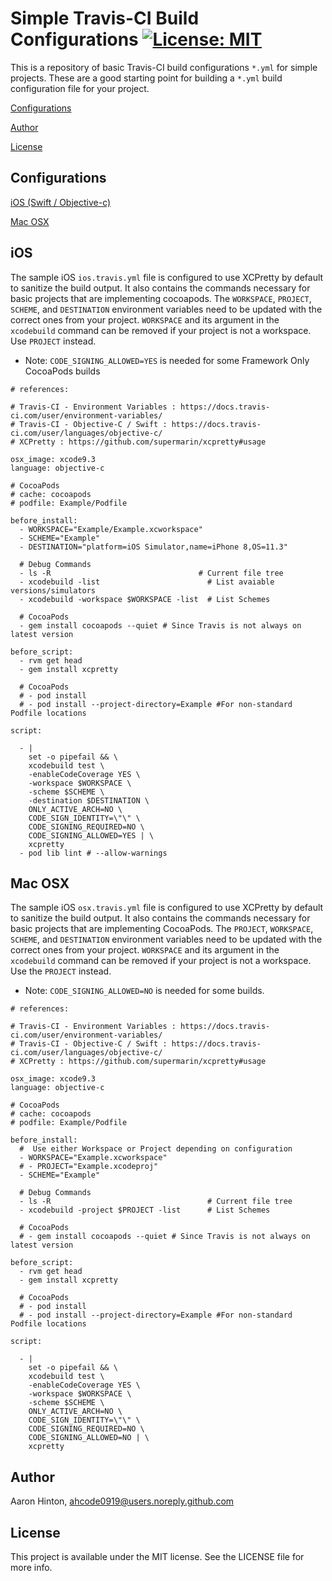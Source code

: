 # Simple Travis-CI Build Configurations [![License: MIT](https://img.shields.io/badge/License-MIT-yellow.svg)](https://opensource.org/licenses/MIT)

This is a repository of basic Travis-CI build configurations `*.yml` for simple projects.
These are a good starting point for building a `*.yml` build configuration file
for your project.

[Configurations](#configurations)

[Author](#author)

[License](#license)

## Configurations

[iOS (Swift / Objective-c)](#ios)

[Mac OSX](#macosx)

## iOS

The sample iOS `ios.travis.yml` file is configured to use XCPretty by default to sanitize the
build output. It also contains the commands necessary for basic projects that are implementing cocoapods.
The `WORKSPACE`, `PROJECT`, `SCHEME`, and `DESTINATION` environment variables need to be updated with the correct ones from your project. `WORKSPACE` and its argument in the `xcodebuild` command can be removed if your project is not a workspace. Use `PROJECT` instead.

* Note: `CODE_SIGNING_ALLOWED=YES` is needed for some Framework Only CocoaPods builds

```
# references:

# Travis-CI - Environment Variables : https://docs.travis-ci.com/user/environment-variables/
# Travis-CI - Objective-C / Swift : https://docs.travis-ci.com/user/languages/objective-c/
# XCPretty : https://github.com/supermarin/xcpretty#usage

osx_image: xcode9.3
language: objective-c

# CocoaPods
# cache: cocoapods
# podfile: Example/Podfile

before_install:
  - WORKSPACE="Example/Example.xcworkspace"
  - SCHEME="Example"
  - DESTINATION="platform=iOS Simulator,name=iPhone 8,OS=11.3"

  # Debug Commands
  - ls -R                                 # Current file tree
  - xcodebuild -list                        # List avaiable versions/simulators
  - xcodebuild -workspace $WORKSPACE -list  # List Schemes

  # CocoaPods
  - gem install cocoapods --quiet # Since Travis is not always on latest version

before_script:
  - rvm get head
  - gem install xcpretty

  # CocoaPods
  # - pod install
  # - pod install --project-directory=Example #For non-standard Podfile locations

script:

  - |
    set -o pipefail && \
    xcodebuild test \
    -enableCodeCoverage YES \
    -workspace $WORKSPACE \
    -scheme $SCHEME \
    -destination $DESTINATION \
    ONLY_ACTIVE_ARCH=NO \
    CODE_SIGN_IDENTITY=\"\" \
    CODE_SIGNING_REQUIRED=NO \
    CODE_SIGNING_ALLOWED=YES | \
    xcpretty
  - pod lib lint # --allow-warnings

```

## Mac OSX

The sample iOS `osx.travis.yml` file is configured to use XCPretty by default to sanitize the
build output. It also contains the commands necessary for basic projects that are implementing CocoaPods.
The `PROJECT`, `WORKSPACE`, `SCHEME`, and `DESTINATION` environment variables need to be updated with the correct ones from your project. `WORKSPACE` and its argument in the `xcodebuild` command can be removed if your project is not a workspace. Use the `PROJECT` instead.

* Note: `CODE_SIGNING_ALLOWED=NO` is needed for some builds.

```
# references:

# Travis-CI - Environment Variables : https://docs.travis-ci.com/user/environment-variables/
# Travis-CI - Objective-C / Swift : https://docs.travis-ci.com/user/languages/objective-c/
# XCPretty : https://github.com/supermarin/xcpretty#usage

osx_image: xcode9.3
language: objective-c

# CocoaPods
# cache: cocoapods
# podfile: Example/Podfile

before_install:
  #  Use either Workspace or Project depending on configuration
  - WORKSPACE="Example.xcworkspace"
  # - PROJECT="Example.xcodeproj"
  - SCHEME="Example"

  # Debug Commands
  - ls -R                                   # Current file tree
  - xcodebuild -project $PROJECT -list      # List Schemes

  # CocoaPods
  # - gem install cocoapods --quiet # Since Travis is not always on latest version

before_script:
  - rvm get head
  - gem install xcpretty

  # CocoaPods
  # - pod install
  # - pod install --project-directory=Example #For non-standard Podfile locations

script:

  - |
    set -o pipefail && \
    xcodebuild test \
    -enableCodeCoverage YES \
    -workspace $WORKSPACE \
    -scheme $SCHEME \
    ONLY_ACTIVE_ARCH=NO \
    CODE_SIGN_IDENTITY=\"\" \
    CODE_SIGNING_REQUIRED=NO \
    CODE_SIGNING_ALLOWED=NO | \
    xcpretty
```

## Author

Aaron Hinton, ahcode0919@users.noreply.github.com

## License

This project is available under the MIT license. See the LICENSE file for more info.
